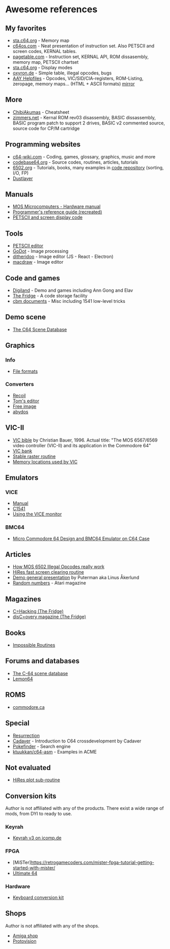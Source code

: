 # Awesome references

## My favorites

- [sta.c64.org](https://sta.c64.org/cbm64mem.html) - Memory map
- [c64os.com](http://www.c64os.com/post/6502instructions) - Neat presentation of instruction set. Also PETSCII and screen codes, KERNAL tables.
- [pagetable.com](https://www.pagetable.com/c64ref/6502/) - Instruction set, KERNAL API, ROM dissasembly, memory map, PETSCII chartset
- [sta.c64.org](https://sta.c64.org/cbm64disp.html) - Display modes
- [oxyron.de](http://www.oxyron.de/html/opcodes02.html) - Simple table, illegal opcodes, bugs
- [AAY Helpfiles](http://www.the-dreams.de/aay.html) - Opcodes, VIC/SID/CIA-registers, ROM-Listing, zeropage, memory maps... (HTML + ASCII formats) [mirror](http://unusedino.de/ec64/technical/aay/c64/)

## More

- [ChibiAkumas](https://www.chibiakumas.com/6502/c64.php) - Cheatsheet
- [zimmers.net](http://www.zimmers.net/anonftp/pub/cbm/src/c64/) - Kernal ROM rev03 disassembly, BASIC dissassembly, BASIC program patch to support 2 drives, BASIC v2 commented source, source code for CP/M cartridge

## Programming websites

- [c64-wiki.com](https://www.c64-wiki.com) - Coding, games, glossary, graphics, music and more
- [codebase64.org](https://codebase64.org/doku.php?id=base:start) - Source codes, routines, articles, tutorials
- [6502.org](http://6502.org/) - Tutorials, books, many examples in [code repository](http://6502.org/source/) (sorting, I/O, FP)
- [Dustlayer](https://dustlayer.com/)

## Manuals

- [MOS Microcomputers - Hardware manual](http://www.zimmers.net/anonftp/pub/cbm/manuals/mos/mcs6500_family_hardware_manual.pdf)
- [Programmer's reference guide (recreated)](https://pickledlight.blogspot.com/p/commodore-64-guides.html)
- [PETSCII and screen display code](https://www.aivosto.com/articles/petscii.pdf)

## Tools

- [PETSCII editor](https://petscii.krissz.hu/)
- [GoDot](https://codeberg.org/jan0sch/GoDot) - Image processing
- [ditheridoo](https://github.com/fieserWolF/ditheridoo) - Image editor (JS - React - Electron)
- [macdraw](https://mcdraw.xyz/) - Image editor

## Code and games

- [Digiland](https://digilander.libero.it/ice00/program/c64.html) - Demo and games including Ann Gong and Elav
- [The Fridge](http://www.ffd2.com/fridge/) - A code storage facility
- [cbm documents](http://www.zimmers.net/anonftp/pub/cbm/documents/) - Misc including 1541 low-level tricks

## Demo scene

- [The C64 Scene Database](https://csdb.dk/)

## Graphics

### Info

- [File formats](https://codebase64.org/doku.php?id=base:c64_grafix_files_specs_list_v0.03)

### Converters

- [Recoil](https://recoil.sourceforge.net/)
- [Tom's editor](https://tomseditor.com/)
- [Free image](https://freeimage.sourceforge.io/features.html)
- [abydos](http://snisurset.net/code/abydos/supported.html)

## VIC-II

- [VIC bible](http://www.zimmers.net/cbmpics/cbm/c64/vic-ii.txt) by Christian Bauer, 1996. Actual title: "The MOS 6567/6569 video controller (VIC-II) and its application in the Commodore 64"
- [VIC bank](https://www.c64-wiki.com/wiki/VIC_bank)
- [Stable raster routine](https://codebase64.org/doku.php?id=base:stable_raster_routine)
- [Memory locations used by VIC](https://github.com/wizofwor/C64-Notes/blob/master/notes/Memory-locations-used-by-VIC.md)

## Emulators

### VICE

- [Manual](https://vice-emu.sourceforge.io/vice_toc.html)
- [C1541](https://www-c64--wiki-de.translate.goog/wiki/C1541_(VICE)?_x_tr_sl=auto&_x_tr_tl=en&_x_tr_hl=en&_x_tr_pto=wapp)
- [Using the VICE monitor](https://codebase64.org/doku.php?id=base:using_the_vice_monitor)

### BMC64

- [Micro Commodore 64 Design and BMC64 Emulator on C64 Case](https://www.artstation.com/blogs/blockmind/rRO3/micro-commodore-64-design-and-bmc64-emulator-on-c64-case)

## Articles

- [How MOS 6502 Illegal Opcodes really work](https://www.pagetable.com/?p=39)
- [HiRes fast screen clearing routine](https://retro64.altervista.org/blog/hi-res-bitmap-graphics-with-commodore-64-basic-2-0-fast-screen-clearing-routine/)
- [Demo general presentation](https://codebase64.org/doku.php?id=base:demo_coding_introduction) by Puterman aka Linus Åkerlund
- [Random numbers](https://www.atarimagazines.com/compute/issue72/random_numbers.php) - Atari magazine

## Magazines

- [C=Hacking (The Fridge)](http://www.ffd2.com/fridge/chacking/)
- [disC=overy magazine (The Fridge)](http://www.ffd2.com/fridge/discovery/)

## Books

- [Impossible Routines](http://book6502.altervista.org/files/books/Impossible_Routines_for_the_C64_1984_Duckworth_text.pdf)

## Forums and databases

- [The C-64 scene database](https://csdb.dk/)
- [Lemon64](https://www.lemon64.com)

## ROMS

- [commodore.ca](https://www.commodore.ca/manuals/funet/cbm/firmware/computers/c64/index-t.html)

## Special

- [Resurrection](https://codebase64.org/doku.php?id=projects:resurrection)
- [Cadaver](https://cadaver.github.io/rants/crossdev.html) - Introduction to C64 crossdevelopment by Cadaver
- [Pokefinder](http://ftp.pokefinder.org/) - Search engine
- [ktuukkan/c64-asm](https://github.com/ktuukkan/c64-asm) - Examples in ACME

## Not evaluated

- [HiRes plot sub-routine](https://github.com/spoitras/High-resolution-plot-sub-routine)

## Conversion kits

Author is not affiliated with any of the products. There exist a wide range of mods, from DYI to ready to use.

### Keyrah

- [Keyrah v3 on icomp.de](hhttp://wiki.icomp.de/wiki/Keyrah_V3)

### FPGA

- [MiSTer]https://retrogamecoders.com/mister-fpga-tutorial-getting-started-with-mister/
- [Ultimate 64](https://retrogamecoders.com/ultimate64-review/)

### Hardware

- [Keyboard conversion kit](https://store.go4retro.com/c-key-keyboard-adapter/)

## Shops

Author is not affiliated with any of the shops.

- [Amiga shop](https://www.amiga-shop.net/en/C64-hardware-accessories:::95.html)
- [Protovision](https://www.protovision.games/shop/)
